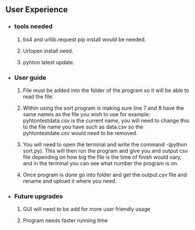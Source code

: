 ## User Experience

-   ### tools needed
    
    1. bs4 and urllib.request pip install would be needed.

    2. Urlopen install need.

    3. pyhton latest update.

-   ### User guide

    1. File must be added into the folder of the program so it will be able to read the file. 
        
    2. Within using the sort program is making sure line 7 and 8 have the same names as the file you wish to use for example: pyhtontestdata.csv is the current name, you will need to change this to the file name you have such as data.csv so the pyhtontestdate.csv would need to be removed.

    3. You will need to open the terminal and write the command -(python sort.py). This will then run the program and give you and output csv file depending on how big the file is the time of finish would vary, and in the terminal you can see what number the program is on.

    4. Once program is done go into folder and get the output.csv file and rename and upload it where you need.

-   ### Future upgrades

    1. GUI will need to be add for more user friendly usage 

    2. Program needs faster running time 
    